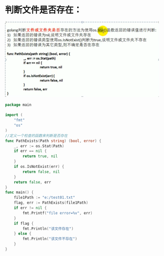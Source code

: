 # 判断文件是否存在：

![image-20250729163941235](判断文件或目录是否存在.assets/image-20250729163941235.png)

```go
package main

import (
	"fmt"
	"os"
)
//定义一个检查的函数来判断是否存在
func PathExists(Path string) (bool, error) {
	_, err := os.Stat(Path)
	if err == nil {
		return true, nil
	}
	if os.IsNotExist(err) {
		return false, nil
	}
	return false, err
}
func main() {
	file1Path := "e:/test01.txt"
	flag, err := PathExists(file1Path)
	if err != nil {
		fmt.Printf("file error=%v", err)
	}
	if flag {
		fmt.Println("该文件存在")
	} else {
		fmt.Println("该文件不存在")
	}
}

```

